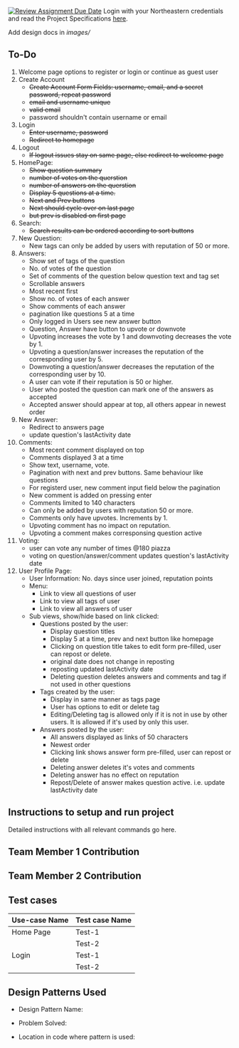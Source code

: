 [![Review Assignment Due Date](https://classroom.github.com/assets/deadline-readme-button-24ddc0f5d75046c5622901739e7c5dd533143b0c8e959d652212380cedb1ea36.svg)](https://classroom.github.com/a/hxTav0v1)
Login with your Northeastern credentials and read the Project Specifications [here](https://northeastern-my.sharepoint.com/:w:/g/personal/j_mitra_northeastern_edu/EcUflH7GXMBEjXGjx-qRQMkB7cfHNaHk9LYqeHRm7tgrKg?e=oZEef3).

Add design docs in *images/*

## To-Do
1. Welcome page options to register or login or continue as guest user
1. Create Account
    - ~~Create Account Form Fields: username, email, and a secret password, repeat password~~
    - ~~email and username unique~~
    - ~~valid email~~
    - password shouldn't contain username or email
2. Login
    - ~~Enter username, password~~
    - ~~Redirect to homepage~~
1. Logout
    - ~~If logout issues stay on same page, else redirect to welcome page~~
1. HomePage: 
    - ~~Show question summary~~
    - ~~number of votes on the querstion~~
    - ~~number of answers on the querstion~~
    - ~~Display 5 questions at a time.~~
    - ~~Next and Prev buttons~~
    - ~~Next should cycle over on last page~~
    - ~~but prev is disabled on first page~~
1. Search:
    - ~~Search results can be ordered according to sort buttons~~
1. New Question:
    - New tags can only be added by users with reputation of 50 or more.
1. Answers: 
    - Show set of tags of the question
    - No. of votes of the question
    - Set of comments of the question below question text and tag set
    - Scrollable answers
    - Most recent first
    - Show no. of votes of each answer
    - Show comments of each answer
    - pagination like questions 5 at  a time
    - Only logged in Users see new answer button
    - Question, Answer have button to upvote or downvote
    - Upvoting increases the vote by 1 and downvoting decreases the vote by 1.
    - Upvoting a question/answer increases the reputation of the corresponding user by 5. 
    - Downvoting a question/answer decreases the reputation of the corresponding user by 10. 
    - A user can vote if their reputation is 50 or higher.
    - User who posted the question can mark one of the answers as accepted
    - Accepted answer should appear at top, all others appear in newest order
1. New Answer:
    - Redirect to answers page
    - update question's lastActivity date
1. Comments:
    - Most recent comment displayed on top
    - Comments displayed 3 at a time
    - Show text, username, vote.
    - Pagination with next and prev buttons. Same behaviour like questions
    - For registerd user, new comment input field below the pagination
    - New comment is added on pressing enter
    - Comments limited to 140 characters
    - Can only be added by users with reputation 50 or more.
    - Comments only have upvotes. Increments by 1.
    - Upvoting comment has no impact on reputation.
    - Upvoting a comment makes corresponsing question active
1. Voting:
    - user can vote any number of times @180 piazza
    - voting on question/answer/comment updates question's lastActivity date
1. User Profile Page:
    - User Information: No. days since user joined, reputation points
    - Menu: 
        - Link to view all questions of user
        - Link to view all tags of user
        - Link to view all answers of user
    - Sub views, show/hide based on link clicked:
        - Questions posted by the user:
            - Display question titles
            - Display 5 at a time, prev and next button like homepage
            - Clicking on question title takes to edit form pre-filled, user can repost or delete.
            - original date does not change in reposting
            - reposting updated lastActivity date
            - Deleting question deletes answers and comments and tag if not used in other questions
        - Tags created by the user:
            - Display in same manner as tags page
            - User has options to edit or delete tag
            - Editing/Deleting tag is allowed only if it is not in use by other users. It is allowed if it's used by only this user.
        - Answers posted by the user:
            - All answers displayed as links of 50 characters
            - Newest order
            - Clicking link shows answer form pre-filled, user can repost or delete
            - Deleting answer deletes it's votes and comments
            - Deleting answer has no effect on reputation
            - Repost/Delete of answer makes question active. i.e. update lastActivity date


## Instructions to setup and run project

Detailed instructions with all relevant commands go here.

## Team Member 1 Contribution


## Team Member 2 Contribution


## Test cases

| Use-case Name   | Test case Name |
|-----------------|----------------|
| Home Page       | Test-1         |
|                 | Test-2         |
| Login           | Test-1         |
|                 | Test-2         |

## Design Patterns Used

- Design Pattern Name:

- Problem Solved:

- Location in code where pattern is used:
